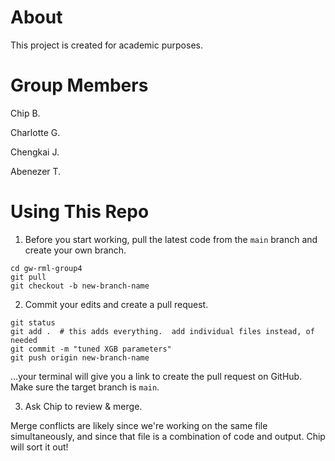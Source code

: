 # About

This project is created for academic purposes.


# Group Members

Chip B.

Charlotte G.

Chengkai J.

Abenezer T.


# Using This Repo

1. Before you start working, pull the latest code from the `main` branch and create your own branch.

```
cd gw-rml-group4
git pull
git checkout -b new-branch-name
```

2. Commit your edits and create a pull request.

```
git status
git add .  # this adds everything.  add individual files instead, of needed
git commit -m "tuned XGB parameters"
git push origin new-branch-name
```

...your terminal will give you a link to create the pull request on GitHub.  Make sure the target branch is `main`.

3. Ask Chip to review & merge.

Merge conflicts are likely since we're working on the same file simultaneously, and since that file is a combination of code and output.  Chip will sort it out!

